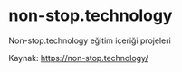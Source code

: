 # non-stop.technology
Non-stop.technology eğitim içeriği projeleri

Kaynak: https://non-stop.technology/

